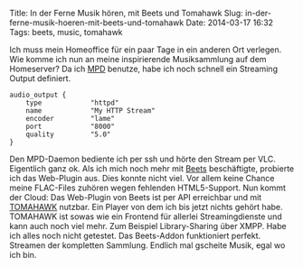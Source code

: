 Title: In der Ferne Musik hören, mit Beets und Tomahawk 
Slug: in-der-ferne-musik-hoeren-mit-beets-und-tomahawk 
Date: 2014-03-17 16:32
Tags: beets, music, tomahawk


Ich muss mein Homeoffice für ein paar Tage in ein anderen Ort verlegen. Wie komme ich nun an meine inspirierende Musiksammlung auf dem Homeserver? Da ich [MPD](http://www.musicpd.org/) benutze, habe ich noch schnell ein Streaming Output definiert.

	audio_output {
		type            "httpd"
		name            "My HTTP Stream"
		encoder         "lame"
		port            "8000"
		quality         "5.0"
	}

Den MPD-Daemon bediente ich per ssh und hörte den Stream per VLC. Eigentlich ganz ok. Als ich mich noch mehr mit [Beets](http://beets.radbox.org/) beschäftigte, probierte ich das Web-Plugin aus. Dies konnte nicht viel. Vor allem keine Chance meine FLAC-Files zuhören wegen fehlenden HTML5-Support. Nun kommt der Cloud: Das Web-Plugin von Beets ist per API erreichbar und mit [TOMAHAWK](http://www.tomahawk-player.org/) nutzbar. Ein Player von dem ich bis jetzt nichts gehört habe. TOMAHAWK ist sowas wie ein Frontend für allerlei Streamingdienste und kann auch noch viel mehr. Zum Beispiel Library-Sharing über XMPP. Habe ich alles noch nicht getestet. Das Beets-Addon funktioniert perfekt. Streamen der kompletten Sammlung. Endlich mal gscheite Musik, egal wo ich bin.	
